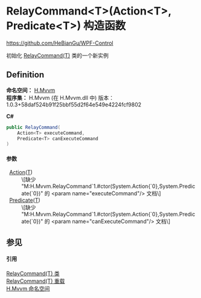 # RelayCommand&lt;T&gt;(Action&lt;T&gt;, Predicate&lt;T&gt;) 构造函数
https://github.com/HeBianGu/WPF-Control

初始化 <a href="c7c79648-f846-7092-0851-6fca12014d4f">RelayCommand(T)</a> 类的一个新实例



## Definition
**命名空间：** <a href="2171cdff-f9c4-6682-6b3e-a29f9cee4c25">H.Mvvm</a>  
**程序集：** H.Mvvm (在 H.Mvvm.dll 中) 版本：1.0.3+58daf524b91f25bbf55d2f64e549e4224fcf9802

**C#**
``` C#
public RelayCommand(
	Action<T> executeCommand,
	Predicate<T> canExecuteCommand
)
```



#### 参数
<dl><dt>  <a href="https://learn.microsoft.com/dotnet/api/system.action-1" target="_blank" rel="noopener noreferrer">Action</a>(<a href="c7c79648-f846-7092-0851-6fca12014d4f">T</a>)</dt><dd>\[缺少 "M:H.Mvvm.RelayCommand`1.#ctor(System.Action{`0},System.Predicate{`0})" 的 &lt;param name="executeCommand"/&gt; 文档\]</dd><dt>  <a href="https://learn.microsoft.com/dotnet/api/system.predicate-1" target="_blank" rel="noopener noreferrer">Predicate</a>(<a href="c7c79648-f846-7092-0851-6fca12014d4f">T</a>)</dt><dd>\[缺少 "M:H.Mvvm.RelayCommand`1.#ctor(System.Action{`0},System.Predicate{`0})" 的 &lt;param name="canExecuteCommand"/&gt; 文档\]</dd></dl>

## 参见


#### 引用
<a href="c7c79648-f846-7092-0851-6fca12014d4f">RelayCommand(T) 类</a>  
<a href="236dedc7-f8e9-b788-63b7-8c54274d28cd">RelayCommand(T) 重载</a>  
<a href="2171cdff-f9c4-6682-6b3e-a29f9cee4c25">H.Mvvm 命名空间</a>  
